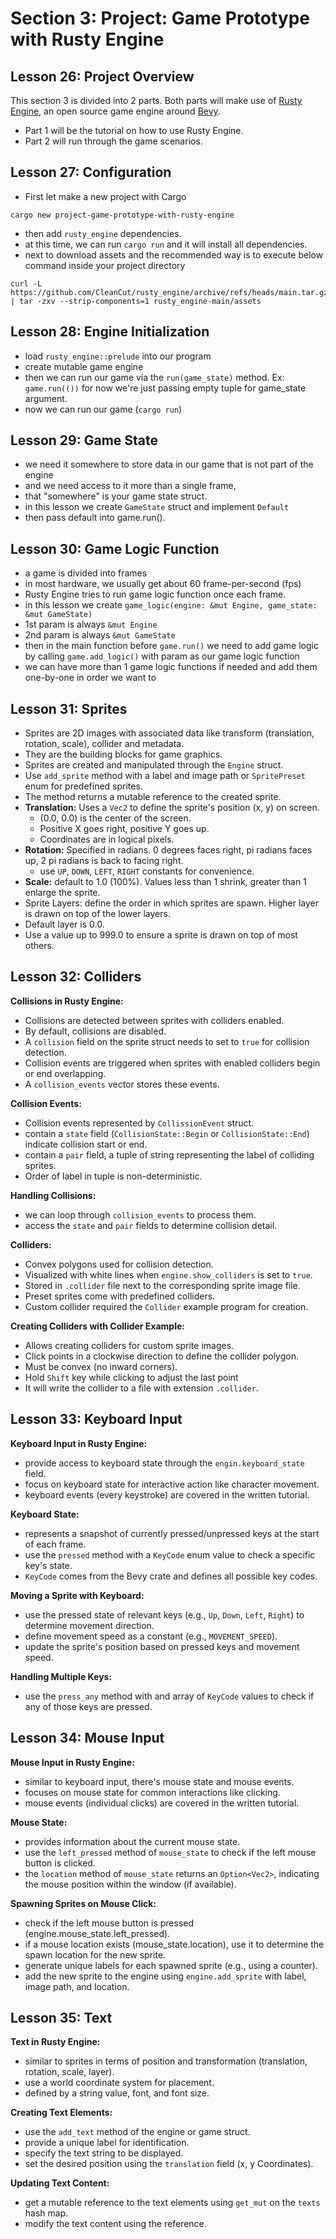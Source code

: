 # Section 3: Project: Game Prototype with Rusty Engine

## Lesson 26: Project Overview

This section 3 is divided into 2 parts. Both parts will make use of [Rusty Engine](https://github.com/CleanCut/rusty_engine), an open source game engine around [Bevy](https://bevyengine.org/).
- Part 1 will be the tutorial on how to use Rusty Engine.
- Part 2 will run through the game scenarios.

## Lesson 27: Configuration

- First let make a new project with Cargo
```shell
cargo new project-game-prototype-with-rusty-engine
```
- then add `rusty_engine` dependencies.
- at this time, we can run `cargo run` and it will install all dependencies.
- next to download assets and the recommended way is to execute below command inside your project directory
```shell
curl -L https://github.com/CleanCut/rusty_engine/archive/refs/heads/main.tar.gz | tar -zxv --strip-components=1 rusty_engine-main/assets
```

## Lesson 28: Engine Initialization

- load `rusty_engine::prelude` into our program
- create mutable game engine
- then we can run our game via the `run(game_state)` method. Ex: `game.run(())` for now we're just passing empty tuple for game_state argument.
- now we can run our game (`cargo run`)

## Lesson 29: Game State

- we need it somewhere to store data in our game that is not part of the engine 
- and we need access to it more than a single frame,
- that "somewhere" is your game state struct.
- in this lesson we create `GameState` struct and implement `Default`
- then pass default into game.run().

## Lesson 30: Game Logic Function

- a game is divided into frames
- in most hardware, we usually get about 60 frame-per-second (fps)
- Rusty Engine tries to run game logic function once each frame.
- in this lesson we create `game_logic(engine: &mut Engine, game_state: &mut GameState)`
- 1st param is always `&mut Engine`
- 2nd param is always `&mut GameState`
- then in the main function before `game.run()` we need to add game logic by calling `game.add_logic()` with param as our game logic function
- we can have more than 1 game logic functions if needed and add them one-by-one in order we want to
 
## Lesson 31: Sprites

- Sprites are 2D images with associated data like transform (translation, rotation, scale), collider and metadata.
- They are the building blocks for game graphics.
- Sprites are created and manipulated through the `Engine` struct.
- Use `add_sprite` method with a label and image path or `SpritePreset` enum for predefined sprites.
- The method returns a mutable reference to the created sprite.
- **Translation:** Uses a `Vec2` to define the sprite's position (x, y) on screen.
  - (0.0, 0.0) is the center of the screen.
  - Positive X goes right, positive Y goes up.
  - Coordinates are in logical pixels.
- **Rotation:** Specified in radians. 0 degrees faces right, pi radians faces up, 2 pi radians is back to facing right.
  - use `UP`, `DOWN`, `LEFT`, `RIGHT` constants for convenience.
- **Scale:** default to 1.0 (100%). Values less than 1 shrink, greater than 1 enlarge the sprite.
- Sprite Layers: define the order in which sprites are spawn. Higher layer is drawn on top of the lower layers.
- Default layer is 0.0.
- Use a value up to 999.0 to ensure a sprite is drawn on top of most others.
 
## Lesson 32: Colliders

**Collisions in Rusty Engine:**

- Collisions are detected between sprites with colliders enabled.
- By default, collisions are disabled.
- A `collision` field on the sprite struct needs to set to `true` for collision detection.
- Collision events are triggered when sprites with enabled colliders begin or end overlapping.
- A `collision_events` vector stores these events.

**Collision Events:**

- Collision events represented by `CollissionEvent` struct.
- contain a `state` field (`CollisionState::Begin` or `CollisionState::End`) indicate collision start or end.
- contain a `pair` field, a tuple of string representing the label of colliding sprites.
- Order of label in tuple is non-deterministic.

**Handling Collisions:**

- we can loop through `collision_events` to process them.
- access the `state` and `pair` fields to determine collision detail.

**Colliders:**

- Convex polygons used for collision detection.
- Visualized with white lines when `engine.show_colliders` is set to `true`.
- Stored in `.collider` file next to the corresponding sprite image file.
- Preset sprites come with predefined colliders.
- Custom collider required the `Collider` example program for creation.

**Creating Colliders with Collider Example:**

- Allows creating colliders for custom sprite images.
- Click points in a clockwise direction to define the collider polygon.
- Must be convex (no inward corners).
- Hold `Shift` key while clicking to adjust the last point
- It will write the collider to a file with extension `.collider`.

## Lesson 33: Keyboard Input

**Keyboard Input in Rusty Engine:**

- provide access to keyboard state through the `engin.keyboard_state` field.
- focus on keyboard state for interactive action like character movement.
- keyboard events (every keystroke) are covered in the written tutorial.

**Keyboard State:**

- represents a snapshot of currently pressed/unpressed keys at the start of each frame.
- use the `pressed` method with a `KeyCode` enum value to check a specific key's state.
- `KeyCode` comes from the Bevy crate and defines all possible key codes.

**Moving a Sprite with Keyboard:**

- use the pressed state of relevant keys (e.g., `Up`, `Down`, `Left`, `Right`) to determine movement direction.
- define movement speed as a constant (e.g., `MOVEMENT_SPEED`).
- update the sprite's position based on pressed keys and movement speed.

**Handling Multiple Keys:**

- use the `press_any` method with and array of `KeyCode` values to check if any of those keys are pressed.

## Lesson 34: Mouse Input

**Mouse Input in Rusty Engine:**

- similar to keyboard input, there's mouse state and mouse events.
- focuses on mouse state for common interactions like clicking.
- mouse events (individual clicks) are covered in the written tutorial.

**Mouse State:**

- provides information about the current mouse state.
- use the `left_pressed` method of `mouse_state` to check if the left mouse button is clicked.
- the `location` method of `mouse_state` returns an `Option<Vec2>`, indicating the mouse position within the window (if available).

**Spawning Sprites on Mouse Click:**

- check if the left mouse button is pressed (engine.mouse_state.left_pressed).
- if a mouse location exists (mouse_state.location), use it to determine the spawn location for the new sprite.
- generate unique labels for each spawned sprite (e.g., using a counter).
- add the new sprite to the engine using `engine.add_sprite` with label, image path, and location.

## Lesson 35: Text

**Text in Rusty Engine:**

- similar to sprites in terms of position and transformation (translation, rotation, scale, layer).
- use a world coordinate system for placement. 
- defined by a string value, font, and font size.

**Creating Text Elements:**

- use the `add_text` method of the engine or game struct.
- provide a unique label for identification.
- specify the text string to be displayed.
- set the desired position using the `translation` field (x, y Coordinates).

**Updating Text Content:**

- get a mutable reference to the text elements using `get_mut` on the `texts` hash map.
- modify the text content using the reference.

